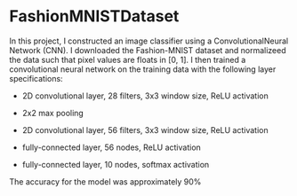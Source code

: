 # FashionMNISTDataset

In this project, I constructed an image classifier using a ConvolutionalNeural Network (CNN).
I downloaded the Fashion-MNIST dataset and normalizeed the data such that pixel values are floats in [0, 1]. 
I then trained a convolutional neural network on the training data with the following layer specifications:

- 2D convolutional layer, 28 filters, 3x3 window size, ReLU activation
  
- 2x2 max pooling
  
- 2D convolutional layer, 56 filters, 3x3 window size, ReLU activation
  
- fully-connected layer, 56 nodes, ReLU activation
  
- fully-connected layer, 10 nodes, softmax activation
  
The accuracy for the model was approximately 90%
